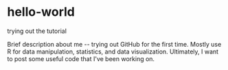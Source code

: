 # hello-world
trying out the tutorial

Brief description about me -- trying out GitHub for the first time. Mostly use R for data manipulation, statistics, and data visualization. Ultimately, I want to post some useful code that I've been working on. 
